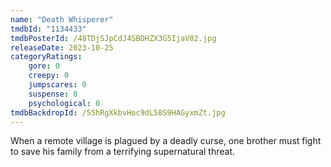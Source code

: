 ```yaml
---
name: "Death Whisperer"
tmdbId: "1134433"
tmdbPosterId: /48TDjSJpCdJ4SBOHZX3G5IjaV02.jpg
releaseDate: 2023-10-25
categoryRatings:
    gore: 0
    creepy: 0
    jumpscares: 0
    suspense: 0
    psychological: 0
tmdbBackdropId: /55hRgXkbvHoc9dL58S9HAGyxmZt.jpg
---
```

When a remote village is plagued by a deadly curse, one brother must fight to save his family from a terrifying supernatural threat.

